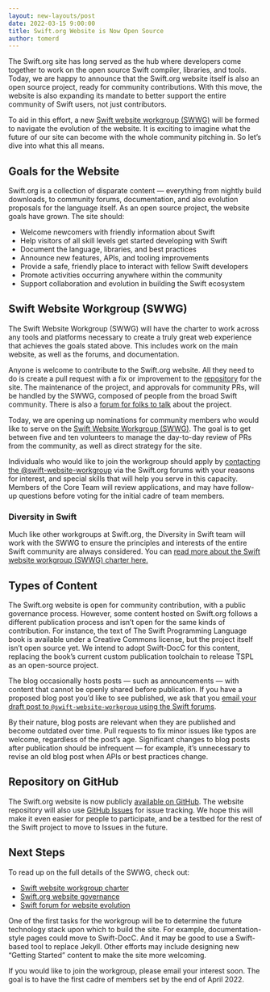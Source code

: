 ```yaml
---
layout: new-layouts/post
date: 2022-03-15 9:00:00
title: Swift.org Website is Now Open Source
author: tomerd
---
```


The Swift.org site has long served as the hub where developers come together to work on the open source Swift compiler, libraries, and tools.
Today, we are happy to announce that the Swift.org website itself is also an open source project, ready for community contributions.
With this move, the website is also expanding its mandate to better support the entire community of Swift users, not just contributors.

To aid in this effort, a new [Swift website workgroup (SWWG)](/website-workgroup) will be formed to navigate the evolution of the website.
It is exciting to imagine what the future of our site can become with the whole community pitching in. So let’s dive into what this all means.


## Goals for the Website

Swift.org is a collection of disparate content — everything from nightly build downloads, to community forums, documentation, and also evolution proposals for the language itself.
As an open source project, the website goals have grown. The site should:

* Welcome newcomers with friendly information about Swift
* Help visitors of all skill levels get started developing with Swift
* Document the language, libraries, and best practices
* Announce new features, APIs, and tooling improvements
* Provide a safe, friendly place to interact with fellow Swift developers
* Promote activities occurring anywhere within the community
* Support collaboration and evolution in building the Swift ecosystem

## Swift Website Workgroup (SWWG)

The Swift Website Workgroup (SWWG) will have the charter to work across any tools and platforms necessary to create a truly great web experience that achieves the goals stated above.
This includes work on the main website, as well as the forums, and documentation.

Anyone is welcome to contribute to the Swift.org website. All they need to do is create a pull request with a fix or improvement to the [repository](https://github.com/swiftlang/swift-org-website/) for the site.
The maintenance of the project, and approvals for community PRs, will be handled by the SWWG, composed of people from the broad Swift community.
There is also a [forum for folks to talk](https://forums.swift.org/c/swift-website) about the project.

Today, we are opening up nominations for community members who would like to serve on the [Swift Website Workgroup (SWWG)](/website-workgroup).
The goal is to get between five and ten volunteers to manage the day-to-day review of PRs from the community, as well as direct strategy for the site.

Individuals who would like to join the workgroup should apply by [contacting the @swift-website-workgroup](https://forums.swift.org/new-message?groupname=swift-website-workgroup) via the Swift.org forums with your reasons for interest, and special skills that will help you serve in this capacity.
Members of the Core Team will review applications, and may have follow-up questions before voting for the initial cadre of team members.


### Diversity in Swift

Much like other workgroups at Swift.org, the Diversity in Swift team will work with the SWWG to ensure the principles and interests of the entire Swift community are always considered. You can [read more about the Swift website workgroup (SWWG) charter here.](/website-workgroup)


## Types of Content

The Swift.org website is open for community contribution, with a public governance process.
However, some content hosted on Swift.org follows a different publication process and isn’t open for the same kinds of contribution.
For instance, the text of The Swift Programming Language book is available under a Creative Commons license, but the project itself isn’t open source yet.
We intend to adopt Swift-DocC for this content, replacing the book’s current custom publication toolchain to release TSPL as an open-source project.

The blog occasionally hosts posts — such as announcements — with content that cannot be openly shared before publication.
If you have a proposed blog post you’d like to see published, we ask that you [email your draft post to `@swift-website-workgroup` using the Swift forums](https://forums.swift.org/new-message?groupname=swift-website-workgroup).

By their nature, blog posts are relevant when they are published and become outdated over time.
Pull requests to fix minor issues like typos are welcome, regardless of the post’s age.
Significant changes to blog posts after publication should be infrequent — for example, it’s unnecessary to revise an old blog post when APIs or best practices change.


## Repository on GitHub

The Swift.org website is now publicly [available on GitHub](https://github.com/swiftlang/swift-org-website/).
The website repository will also use [GitHub Issues](https://github.com/swiftlang/swift-org-website/issues) for issue tracking.
We hope this will make it even easier for people to participate, and be a testbed for the rest of the Swift project to move to Issues in the future.


## Next Steps

To read up on the full details of the SWWG, check out:

* [Swift website workgroup charter](/website-workgroup)
* [Swift.org website governance](/website-governance)
* [Swift forum for website evolution](https://forums.swift.org/c/swift-website)


One of the first tasks for the workgroup will be to determine the future technology stack upon which to build the site.
For example, documentation-style pages could move to Swift-DocC. And it may be good to use a Swift-based tool to replace Jekyll.
Other efforts may include designing new “Getting Started” content to make the site more welcoming.

If you would like to join the workgroup, please email your interest soon.
The goal is to have the first cadre of members set by the end of April 2022.
